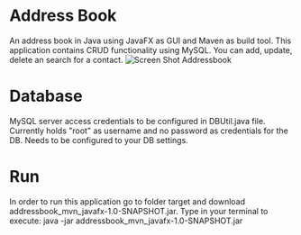 # Address Book
An address book in Java using JavaFX as GUI and Maven as build tool. This application contains CRUD functionality using MySQL. You can add, update, delete an search for a contact.
![Screen Shot Addressbook](https://github.com/user-attachments/assets/75685ea6-77a4-4d2d-b357-64710e2e411e)

# Database
MySQL server access credentials to be configured in DBUtil.java file. Currently holds "root" as username and no password as credentials for the DB. Needs to be configured to your DB settings.

# Run
In order to run this application go to folder target and download addressbook_mvn_javafx-1.0-SNAPSHOT.jar.
Type in your terminal to execute: java -jar addressbook_mvn_javafx-1.0-SNAPSHOT.jar 


